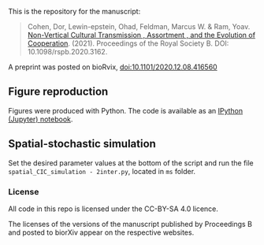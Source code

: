 This is the repository for the manuscript:

> Cohen, Dor, Lewin-epstein, Ohad, Feldman, Marcus W. & Ram, Yoav. [Non-Vertical Cultural Transmission , Assortment , and the Evolution of Cooperation](https://doi.org/10.1098/rspb.2020.3162). (2021). Proceedings of the Royal Society B. DOI: 10.1098/rspb.2020.3162.

A preprint was posted on bioRvix, [doi:10.1101/2020.12.08.416560](http://doi.org/10.1101/2020.12.08.416560)

## Figure reproduction

Figures were produced with Python.
The code is available as an [IPython (Jupyter) notebook](ms/figures_prsb.ipynb).

## Spatial-stochastic simulation
Set the desired parameter values at the bottom of the script and run the file `spatial_CIC_simulation - 2inter.py`, located in `ms` folder.

### License

All code in this repo is licensed under the CC-BY-SA 4.0 licence.

The licenses of the versions of the manuscript published by Proceedings B and posted to biorXiv appear on the respective websites.
